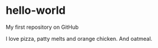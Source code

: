 # hello-world
My first repository on GitHub

I love pizza, patty melts and orange chicken. And oatmeal.
